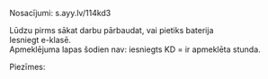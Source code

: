 Nosacījumi: s.ayy.lv/114kd3

Lūdzu pirms sākat darbu pārbaudat, vai pietiks baterija  
Iesniegt e-klasē.  
Apmeklējuma lapas šodien nav: iesniegts KD = ir apmeklēta stunda.  

Piezīmes:  
